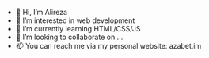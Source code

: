 - 👋 Hi, I’m Alireza
- 👀 I’m interested in web development
- 🌱 I’m currently learning HTML/CSS/JS
- 💞️ I’m looking to collaborate on ...
- 📫 You can reach me via my personal website: azabet.im

<!---
ahzabet/ahzabet is a ✨ special ✨ repository because its `README.md` (this file) appears on your GitHub profile.
You can click the Preview link to take a look at your changes.
--->
